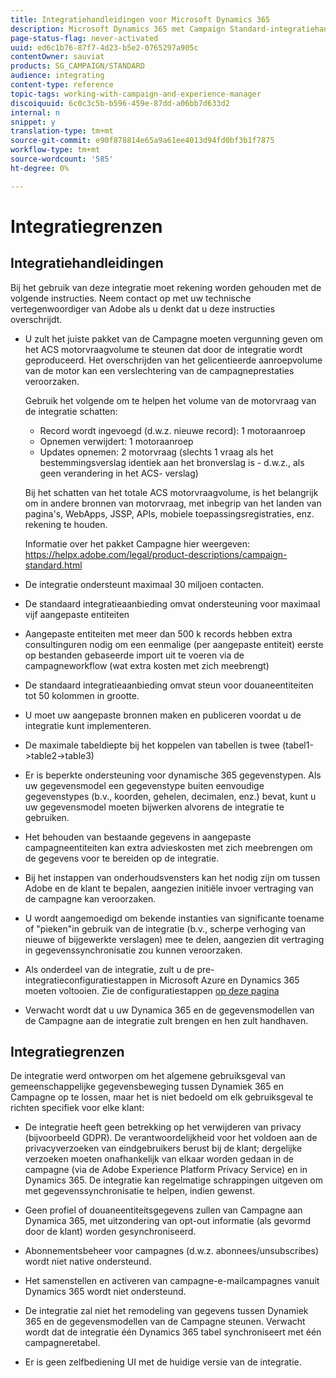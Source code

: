 ```yaml
---
title: Integratiehandleidingen voor Microsoft Dynamics 365
description: Microsoft Dynamics 365 met Campaign Standard-integratiehandleidingen
page-status-flag: never-activated
uuid: ed6c1b76-87f7-4d23-b5e2-0765297a905c
contentOwner: sauviat
products: SG_CAMPAIGN/STANDARD
audience: integrating
content-type: reference
topic-tags: working-with-campaign-and-experience-manager
discoiquuid: 6c0c3c5b-b596-459e-87dd-a06bb7d633d2
internal: n
snippet: y
translation-type: tm+mt
source-git-commit: e90f878814e65a9a61ee4013d94fd0bf3b1f7875
workflow-type: tm+mt
source-wordcount: '585'
ht-degree: 0%

---
```



# Integratiegrenzen

## Integratiehandleidingen

Bij het gebruik van deze integratie moet rekening worden gehouden met de volgende instructies. Neem contact op met uw technische vertegenwoordiger van Adobe als u denkt dat u deze instructies overschrijdt.

* U zult het juiste pakket van de Campagne moeten vergunning geven om het ACS motorvraagvolume te steunen dat door de integratie wordt geproduceerd. Het overschrijden van het gelicentieerde aanroepvolume van de motor kan een verslechtering van de campagneprestaties veroorzaken.

   Gebruik het volgende om te helpen het volume van de motorvraag van de integratie schatten:

   * Record wordt ingevoegd (d.w.z. nieuwe record): 1 motoraanroep
   * Opnemen verwijdert: 1 motoraanroep
   * Updates opnemen: 2 motorvraag (slechts 1 vraag als het bestemmingsverslag identiek aan het bronverslag is - d.w.z., als geen verandering in het ACS- verslag)

   Bij het schatten van het totale ACS motorvraagvolume, is het belangrijk om in andere bronnen van motorvraag, met inbegrip van het landen van pagina&#39;s, WebApps, JSSP, APIs, mobiele toepassingsregistraties, enz. rekening te houden.

   Informatie over het pakket Campagne hier weergeven: https://helpx.adobe.com/legal/product-descriptions/campaign-standard.html

* De integratie ondersteunt maximaal 30 miljoen contacten.

* De standaard integratieaanbieding omvat ondersteuning voor maximaal vijf aangepaste entiteiten

* Aangepaste entiteiten met meer dan 500 k records hebben extra consultinguren nodig om een eenmalige (per aangepaste entiteit) eerste op bestanden gebaseerde import uit te voeren via de campagneworkflow (wat extra kosten met zich meebrengt)

* De standaard integratieaanbieding omvat steun voor douaneentiteiten tot 50 kolommen in grootte.

* U moet uw aangepaste bronnen maken en publiceren voordat u de integratie kunt implementeren.

* De maximale tabeldiepte bij het koppelen van tabellen is twee (tabel1->table2->table3)

* Er is beperkte ondersteuning voor dynamische 365 gegevenstypen. Als uw gegevensmodel een gegevenstype buiten eenvoudige gegevenstypes (b.v., koorden, gehelen, decimalen, enz.) bevat, kunt u uw gegevensmodel moeten bijwerken alvorens de integratie te gebruiken.

* Het behouden van bestaande gegevens in aangepaste campagneentiteiten kan extra advieskosten met zich meebrengen om de gegevens voor te bereiden op de integratie.

* Bij het instappen van onderhoudsvensters kan het nodig zijn om tussen Adobe en de klant te bepalen, aangezien initiële invoer vertraging van de campagne kan veroorzaken.

* U wordt aangemoedigd om bekende instanties van significante toename of &quot;pieken&quot;in gebruik van de integratie (b.v., scherpe verhoging van nieuwe of bijgewerkte verslagen) mee te delen, aangezien dit vertraging in gegevenssynchronisatie zou kunnen veroorzaken.

* Als onderdeel van de integratie, zult u de pre-integratieconfiguratiestappen in Microsoft Azure en Dynamics 365 moeten voltooien. Zie de configuratiestappen [op deze pagina](../../integrating/using/configure-microsoft-dynamics-365-for-campaign-integration.md)

* Verwacht wordt dat u uw Dynamica 365 en de gegevensmodellen van de Campagne aan de integratie zult brengen en hen zult handhaven.

## Integratiegrenzen

De integratie werd ontworpen om het algemene gebruiksgeval van gemeenschappelijke gegevensbeweging tussen Dynamiek 365 en Campagne op te lossen, maar het is niet bedoeld om elk gebruiksgeval te richten specifiek voor elke klant:

* De integratie heeft geen betrekking op het verwijderen van privacy (bijvoorbeeld GDPR). De verantwoordelijkheid voor het voldoen aan de privacyverzoeken van eindgebruikers berust bij de klant; dergelijke verzoeken moeten onafhankelijk van elkaar worden gedaan in de campagne (via de Adobe Experience Platform Privacy Service) en in Dynamics 365. De integratie kan regelmatige schrappingen uitgeven om met gegevenssynchronisatie te helpen, indien gewenst.

* Geen profiel of douaneentiteitsgegevens zullen van Campagne aan Dynamica 365, met uitzondering van opt-out informatie (als gevormd door de klant) worden gesynchroniseerd.

* Abonnementsbeheer voor campagnes (d.w.z. abonnees/unsubscribes) wordt niet native ondersteund.

* Het samenstellen en activeren van campagne-e-mailcampagnes vanuit Dynamics 365 wordt niet ondersteund.

* De integratie zal niet het remodeling van gegevens tussen Dynamiek 365 en de gegevensmodellen van de Campagne steunen. Verwacht wordt dat de integratie één Dynamics 365 tabel synchroniseert met één campagneretabel.

* Er is geen zelfbediening UI met de huidige versie van de integratie.
